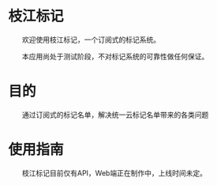 # 枝江标记
　　欢迎使用枝江标记，一个订阅式的标记系统。

　　本应用尚处于测试阶段，不对标记系统的可靠性做任何保证。
# 目的
　　通过订阅式的标记名单，解决统一云标记名单带来的各类问题
# 使用指南
　　枝江标记目前仅有API，Web端正在制作中，上线时间未定。
